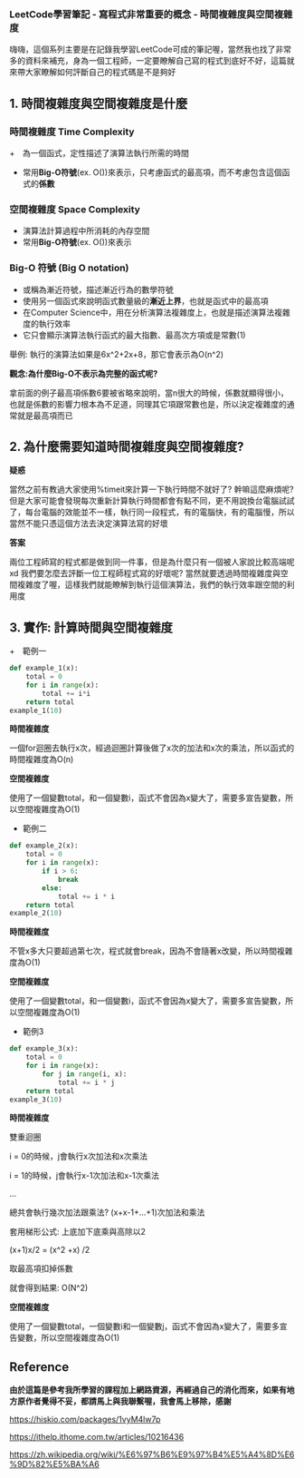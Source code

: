 ### LeetCode學習筆記  - 寫程式非常重要的概念 - 時間複雜度與空間複雜度



嗨嗨，這個系列主要是在記錄我學習LeetCode可成的筆記喔，當然我也找了非常多的資料來補充，身為一個工程師，一定要瞭解自己寫的程式到底好不好，這篇就來帶大家瞭解如何評斷自己的程式碼是不是夠好



## 1. 時間複雜度與空間複雜度是什麼



### 時間複雜度 Time Complexity



+　為一個函式，定性描述了演算法執行所需的時間

+ 常用**Big-O符號**(ex. O())來表示，只考慮函式的最高項，而不考慮包含這個函式的**係數**



### 空間複雜度 Space Complexity

+ 演算法計算過程中所消耗的內存空間
+ 常用**Big-O符號**(ex. O())來表示



### Big-O 符號 (Big O notation)

+ 或稱為漸近符號，描述漸近行為的數學符號
+ 使用另一個函式來說明函式數量級的**漸近上界**，也就是函式中的最高項
+ 在Computer Science中，用在分析演算法複雜度上，也就是描述演算法複雜度的執行效率
+ 它只會顯示演算法執行函式的最大指數、最高次方項或是常數(1)

舉例: 執行的演算法如果是6x^2+2x+8，那它會表示為O(n^2)



**觀念:為什麼Big-O不表示為完整的函式呢?**

拿前面的例子最高項係數6要被省略來說明，當n很大的時候，係數就顯得很小，也就是係數的影響力根本為不足道，同理其它項跟常數也是，所以決定複雜度的通常就是最高項而已





## 2. 為什麼需要知道時間複雜度與空間複雜度?



**疑惑**

當然之前有教過大家使用%timeit來計算一下執行時間不就好了? 幹嘛這麼麻煩呢? 但是大家可能會發現每次重新計算執行時間都會有點不同，更不用說換台電腦試試了，每台電腦的效能並不一樣，執行同一段程式，有的電腦快，有的電腦慢，所以當然不能只憑這個方法去決定演算法寫的好壞



**答案**

兩位工程師寫的程式都是做到同一件事，但是為什麼只有一個被人家說比較高端呢xd 我們要怎麼去評斷一位工程師程式寫的好壞呢?  當然就要透過時間複雜度與空間複雜度了喔，這樣我們就能瞭解到執行這個演算法，我們的執行效率跟空間的利用度





## 3. 實作: 計算時間與空間複雜度



+　範例一

```Python
def example_1(x):
    total = 0
    for i in range(x):
        total += i*i
    return total
example_1(10)
```

**時間複雜度**

一個for迴圈去執行x次，經過迴圈計算後做了x次的加法和x次的乘法，所以函式的時間複雜度為O(n)



**空間複雜度**

使用了一個變數total，和一個變數i，函式不會因為x變大了，需要多宣告變數，所以空間複雜度為O(1)





+ 範例二

```Python
def example_2(x):
    total = 0
    for i in range(x):
        if i > 6:
            break
        else:
            total += i * i
    return total
example_2(10)
```



**時間複雜度**

不管x多大只要超過第七次，程式就會break，因為不會隨著x改變，所以時間複雜度為O(1)



**空間複雜度**

使用了一個變數total，和一個變數i，函式不會因為x變大了，需要多宣告變數，所以空間複雜度為O(1)





+ 範例3

```Python
def example_3(x):
    total = 0
    for i in range(x):
        for j in range(i, x):
            total += i * j
    return total
example_3(10)
```

**時間複雜度**

雙重迴圈

i = 0的時候，j會執行x次加法和x次乘法

i = 1的時候，j會執行x-1次加法和x-1次乘法

...

總共會執行幾次加法跟乘法? (x+x-1+...+1)次加法和乘法

套用梯形公式: 上底加下底乘與高除以2

(x+1)x/2 = (x^2 +x) /2

取最高項扣掉係數

就會得到結果: O(N^2)



**空間複雜度**

使用了一個變數total，一個變數i和一個變數j，函式不會因為x變大了，需要多宣告變數，所以空間複雜度為O(1)





## Reference

**由於這篇是參考我所學習的課程加上網路資源，再經過自己的消化而來，如果有地方原作者覺得不妥，都請馬上與我聯繫喔，我會馬上移除，感謝**

https://hiskio.com/packages/1vyM4lw7p

https://ithelp.ithome.com.tw/articles/10216436

https://zh.wikipedia.org/wiki/%E6%97%B6%E9%97%B4%E5%A4%8D%E6%9D%82%E5%BA%A6

